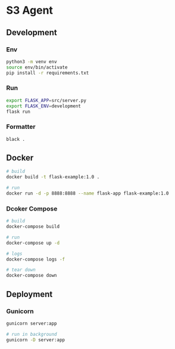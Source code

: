 # S3 Agent

## Development

### Env
```sh
python3 -m venv env
source env/bin/activate
pip install -r requirements.txt
```

### Run
```sh
export FLASK_APP=src/server.py
export FLASK_ENV=development
flask run
```

### Formatter
```sh
black .
```

## Docker
```sh
# build
docker build -t flask-example:1.0 .

# run
docker run -d -p 8888:8888 --name flask-app flask-example:1.0
```

### Dcoker Compose
```sh
# build
docker-compose build

# run
docker-compose up -d

# logs
docker-compose logs -f

# tear down
docker-compose down
```

## Deployment

### Gunicorn
```sh
gunicorn server:app

# run in background
gunicorn -D server:app
```
